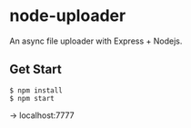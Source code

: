 # node-uploader
An async file uploader with Express + Nodejs.


## Get Start

	$ npm install
	$ npm start

-> localhost:7777
